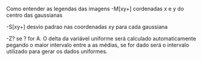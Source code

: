 Como entender as legendas das imagens
-M[xy+]
cordenadas x e y do centro das gaussianas


-S[xy+]
desvio padrao nas coordenadas xy para cada gaussiana

-Z?
se ? for A. O delta da variável uniforme será calculado automaticamente
pegando o maior intervalo entre a as médias, se for dado será o intervalo
utilizado para gerar os dados uniformes.
